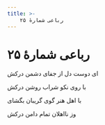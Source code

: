 ```yaml
---
title: >-
    رباعی شمارهٔ ۲۵
---
```

# رباعی شمارهٔ ۲۵

<div class="b" id="bn1"><div class="m1"><p>ای دوست دل از جفای دشمن درکش</p></div>
<div class="m2"><p>با روی نکو شراب روشن درکش</p></div></div>
<div class="b" id="bn2"><div class="m1"><p>با اهل هنر گوی گریبان بگشای</p></div>
<div class="m2"><p>وز نااهلان تمام دامن درکش</p></div></div>
